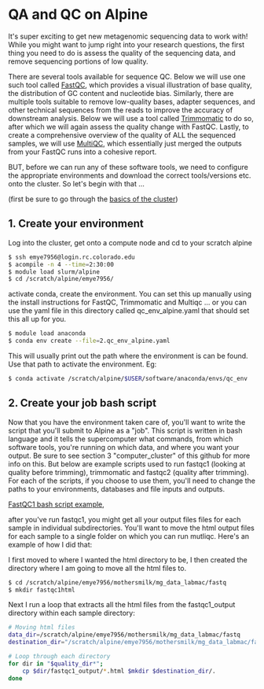 
# QA and QC on Alpine

It's super exciting to get new metagenomic sequencing data to work with!
While you might want to jump right into your research questions, the
first thing you need to do is assess the quality of the sequencing data,
and remove sequencing portions of low quality.

There are several tools available for sequence QC. Below we will use one
such tool called
[FastQC](https://www.bioinformatics.babraham.ac.uk/projects/fastqc/),
which provides a visual illustration of base quality, the distribution
of GC content and nucleotide bias. Similarly, there are multiple tools
suitable to remove low-quality bases, adapter sequences, and other
technical sequences from the reads to improve the accuracy of downstream
analysis. Below we will use a tool called
[Trimmomatic](http://www.usadellab.org/cms/index.php?page=trimmomatic)
to do so, after which we will again assess the quality change with
FastQC. Lastly, to create a comprehensive overview of the quality of ALL
the sequenced samples, we will use [MultiQC,](https://multiqc.info)
which essentially just merged the outputs from your FastQC runs into a
cohesive report.

BUT, before we can run any of these software tools, we need to configure
the appropriate environments and download the correct tools/versions
etc. onto the cluster. So let's begin with that ...

(first be sure to go through the [basics of the
cluster](https://github.com/UC-Boulder/metagenomics_data_processing/blob/main/3.computer_cluster/1.start_here_for_alpine.md))

## 1. Create your environment 

Log into the cluster, get onto a compute node and cd to your scratch
alpine

``` bash
$ ssh emye7956@login.rc.colorado.edu
$ acompile -n 4 --time=2:30:00
$ module load slurm/alpine
$ cd /scratch/alpine/emye7956/
```

activate conda, create the environment. You can set this up manually
using the install instructions for FastQC, Trimmomatic and Multiqc ...
or you can use the yaml file in this directory called qc_env_alpine.yaml
that should set this all up for you.

``` bash
$ module load anaconda
$ conda env create --file=2.qc_env_alpine.yaml
```

This will usually print out the path where the environment is can be
found. Use that path to activate the environment. Eg:

``` bash
$ conda activate /scratch/alpine/$USER/software/anaconda/envs/qc_env
```

## 2. Create your job bash script

Now that you have the environment taken care of, you'll want to write the script that you'll submit to Alpine as a "job". This script is written in bash language and it tells the supercomputer what commands, from which software tools, you're running on which data, and where you want your output. Be sure to see section 3 "computer_cluster" of this github for more info on this. But below are example scripts used to run fastqc1 (looking at quality before trimming), trimmomatic and fastqc2 (quality after trimming). For each of the scripts, if you choose to use them, you'll need to change the paths to your environments, databases and file inputs and outputs. 

[FastQC1 bash script example](https://github.com/UC-Boulder/metagenomics_data_processing/blob/main/5.QA_and_QC/QA_QC_alpine/3.fastqc1_alpine.sh),

after you've run fastqc1, you might get all your output files files for each sample in individual subdirectories. You'll want to move the html output files for each sample to a single folder on which you can run mutliqc. Here's an example of how I did that: 

I first moved to where I wanted the html directory to be, I then created the directory where I am going to move all the html files to. 

```bash
$ cd /scratch/alpine/emye7956/mothersmilk/mg_data_labmac/fastq
$ mkdir fastqc1html
```
Next I run a loop that extracts all the html files from the fastqc1_output directory within each sample directory: 

```bash
# Moving html files 
data_dir=/scratch/alpine/emye7956/mothersmilk/mg_data_labmac/fastq
destination_dir="/scratch/alpine/emye7956/mothersmilk/mg_data_labmac/fastq/fastq1html"

# Loop through each directory
for dir in "$quality_dir*";
    cp $dir/fastqc1_output/*.html $mkdir $destination_dir/.
done
```





